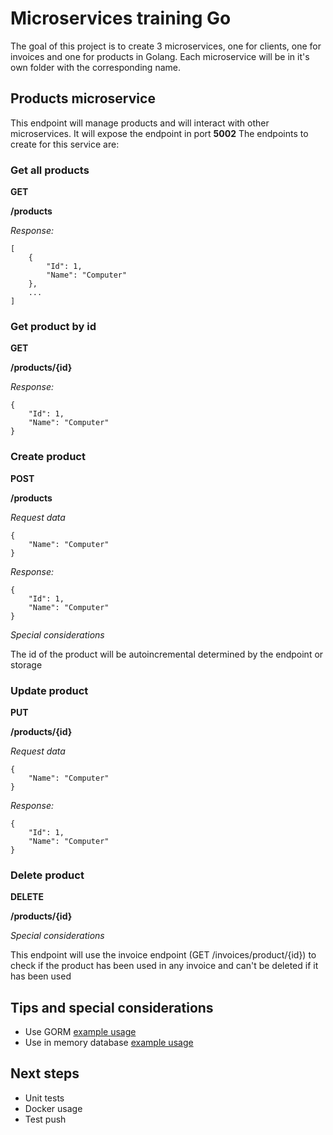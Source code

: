 # Microservices training Go

The goal of this project is to create 3 microservices, one for clients, one for invoices and one for products in Golang. Each microservice will be in it's own folder with the corresponding name.

## Products microservice

This endpoint will manage products and will interact with other microservices. It will expose the endpoint in port **5002**
The endpoints to create for this service are:

### Get all products

**GET**

**/products**

*Response:*
```
[
	{
		"Id": 1,
		"Name": "Computer"
	},
	...
]
```

### Get product by id

**GET**

**/products/{id}**

*Response:*
```
{
	"Id": 1,
	"Name": "Computer"
}
```

### Create product

**POST**

**/products**

*Request data*
```
{
	"Name": "Computer"
}
```

*Response:*
```
{
	"Id": 1,
	"Name": "Computer"
}
```

*Special considerations*

The id of the product will be autoincremental determined by the endpoint or storage

### Update product

**PUT**

**/products/{id}**

*Request data*
```
{
	"Name": "Computer"
}
```

*Response:*
```
{
	"Id": 1,
	"Name": "Computer"
}
```

### Delete product

**DELETE**

**/products/{id}**

*Special considerations*

This endpoint will use the invoice endpoint (GET /invoices/product/{id}) to check if the product has been used in any invoice and can't be deleted if it has been used
		
## Tips and special considerations
- Use GORM [example usage](https://github.com/mludeiro/go-micro)
- Use in memory database [example usage](https://github.com/mludeiro/go-micro)

## Next steps
- Unit tests
- Docker usage
- Test push